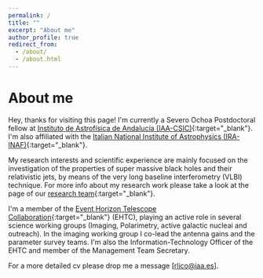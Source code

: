 ```yaml
---
permalink: /
title: ""
excerpt: "About me"
author_profile: true
redirect_from: 
  - /about/
  - /about.html
---
```


<!---
![text](files/M87_pol.jpg)

<p align="center">
<img src="files/M87_pol.jpg" alt="drawing" width="200"/>
</p>
-->

# About me

Hey, thanks for visiting this page! I'm currently a Severo Ochoa Postdoctoral fellow at
[Instituto de Astrofísica de Andalucía (IAA-CSIC)](http://www.iaa.csic.es){:target="\_blank"}. I'm also affiliated with the [Italian National Institute of Astrophysics (IRA-INAF)](http://info.ira.inaf.it/en/){:target="\_blank"}.

My research interests and scientific experience are mainly focused on the investigation of the properties of super massive black holes and their relativistic jets, by means of the very long baseline interferometry (VLBI) technique. For more info about my research work please take a look at the page of our [research team](http://vlbigroup.iaa.es/){:target="\_blank"}.

I'm a member of the [Event Horizon Telescope Collaboration](https://eventhorizontelescope.org/){:target="\_blank"} (EHTC), playing an active role in several science working groups (Imaging, Polarimetry, active galactic nucleai and outreach). In the imaging working group I co-lead the antenna gains and the parameter survey teams. I'm also the Information-Technology Officer of the EHTC and member of the Management Team Secretary.

For a more detailed cv please drop me a message [rlico@iaa.es].
